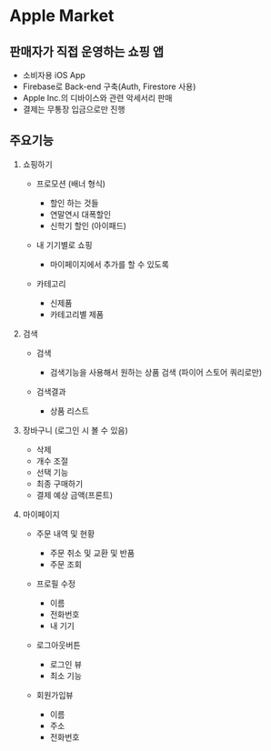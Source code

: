 # Apple Market

## 판매자가 직접 운영하는 쇼핑 앱

- 소비자용 iOS App
- Firebase로 Back-end 구축(Auth, Firestore 사용)
- Apple Inc.의 디바이스와 관련 악세서리 판매
- 결제는 무통장 입금으로만 진행

## 주요기능

1. 쇼핑하기

    - 프로모션 (배너 형식)
        - 할인 하는 것들
        - 연말연시 대폭할인
        - 신학기 할인 (아이패드)
    
    - 내 기기별로 쇼핑
        - 마이페이지에서 추가를 할 수 있도록
        
    - 카테고리
        - 신제품
        - 카테고리별 제품

2. 검색

    - 검색
        - 검색기능을 사용해서 원하는 상품 검색 (파이어 스토어 쿼리로만)
        
    - 검색결과
        - 상품 리스트

3. 장바구니 (로그인 시 볼 수 있음)

    - 삭제
    - 개수 조절
    - 선택 기능
    - 최종 구매하기
    - 결제 예상 금액(프론트)

4. 마이페이지

    - 주문 내역 및 현황
        - 주문 취소 및 교환 및 반품
        - 주문 조회
        
    - 프로필 수정
        - 이름
        - 전화번호
        - 내 기기
        
    - 로그아웃버튼
        - 로그인 뷰
        - 최소 기능
        
    - 회원가입뷰
        - 이름
        - 주소
        - 전화번호
